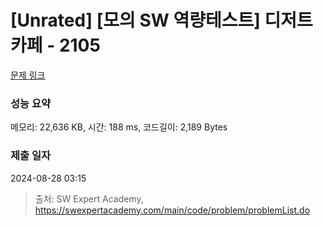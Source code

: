 # [Unrated] [모의 SW 역량테스트] 디저트 카페 - 2105 

[문제 링크](https://swexpertacademy.com/main/code/problem/problemDetail.do?contestProbId=AV5VwAr6APYDFAWu) 

### 성능 요약

메모리: 22,636 KB, 시간: 188 ms, 코드길이: 2,189 Bytes

### 제출 일자

2024-08-28 03:15



> 출처: SW Expert Academy, https://swexpertacademy.com/main/code/problem/problemList.do